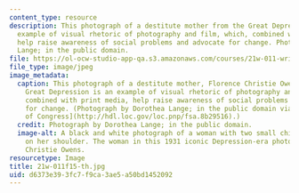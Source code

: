 ```yaml
---
content_type: resource
description: This photograph of a destitute mother from the Great Depression is an
  example of visual rhetoric of photography and film, which, combined with print media,
  help raise awareness of social problems and advocate for change. Photograph by Dorothea
  Lange; in the public domain.
file: https://ol-ocw-studio-app-qa.s3.amazonaws.com/courses/21w-011-writing-and-rhetoric-rhetoric-and-contemporary-issues-fall-2015/d6373e393fc7f9ca3ae5a50bd1452092_21w-011f15-th.jpg
file_type: image/jpeg
image_metadata:
  caption: This photograph of a destitute mother, Florence Christie Owens, from the
    Great Depression is an example of visual rhetoric of photography and film, which,
    combined with print media, help raise awareness of social problems and advocate
    for change. (Photograph by Dorothea Lange; in the public domain via [The Library
    of Congress](http://hdl.loc.gov/loc.pnp/fsa.8b29516).)
  credit: Photograph by Dorothea Lange; in the public domain.
  image-alt: A black and white photograph of a woman with two small children leaning
    on her shoulder. The woman in this 1931 iconic Depression-era photograph is Florence
    Christie Owens.
resourcetype: Image
title: 21w-011f15-th.jpg
uid: d6373e39-3fc7-f9ca-3ae5-a50bd1452092
---
```

